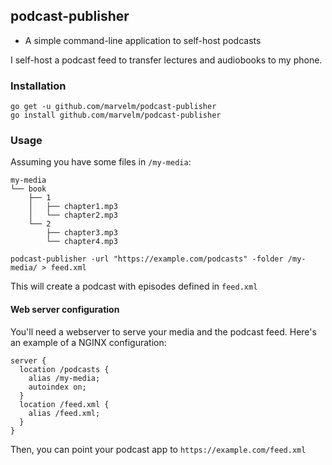 ## podcast-publisher

- A simple command-line application to self-host podcasts

I self-host a podcast feed to transfer lectures and audiobooks to my phone.

### Installation
```
go get -u github.com/marvelm/podcast-publisher
go install github.com/marvelm/podcast-publisher
```

### Usage
Assuming you have some files in `/my-media`:

```
my-media
└── book
    ├── 1
    │   ├── chapter1.mp3
    │   └── chapter2.mp3
    └── 2
        ├── chapter3.mp3
        └── chapter4.mp3
```


`podcast-publisher -url "https://example.com/podcasts" -folder /my-media/ > feed.xml`

This will create a podcast with episodes defined in `feed.xml`

#### Web server configuration
You'll need a webserver to serve your media and the podcast feed.
Here's an example of a NGINX configuration:

```nginx
server {
  location /podcasts {
    alias /my-media;
    autoindex on;
  }
  location /feed.xml {
    alias /feed.xml;
  }
}
```

Then, you can point your podcast app to `https://example.com/feed.xml`
